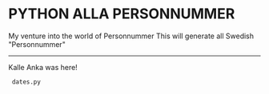 PYTHON ALLA PERSONNUMMER
===========================

My venture into the world of Personnummer
This will generate all Swedish "Personnummer"

----------
Kalle Anka was here!


```
 dates.py
```
